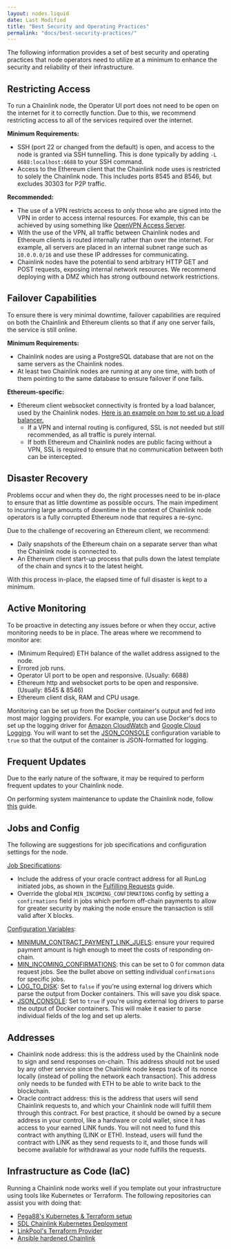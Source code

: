 ```yaml
---
layout: nodes.liquid
date: Last Modified
title: "Best Security and Operating Practices"
permalink: "docs/best-security-practices/"
---
```

The following information provides a set of best security and operating practices that node operators need to utilize at a minimum to enhance the security and reliability of their infrastructure.

## Restricting Access

To run a Chainlink node, the Operator UI port does not need to be open on the internet for it to correctly function. Due to this, we recommend restricting access to all of the services required over the internet.

**Minimum Requirements:**
- SSH (port 22 or changed from the default) is open, and access to the node is granted via SSH tunnelling. This is done typically by adding `-L 6688:localhost:6688` to your SSH command.
- Access to the Ethereum client that the Chainlink node uses is restricted to solely the Chainlink node. This includes ports 8545 and 8546, but excludes 30303 for P2P traffic.
 
**Recommended:**
- The use of a VPN restricts access to only those who are signed into the VPN in order to access internal resources. For example, this can be achieved by using something like <a target="_blank" href="https://openvpn.net/vpn-server/">OpenVPN Access Server</a>.
- With the use of the VPN, all traffic between Chainlink nodes and Ethereum clients is routed internally rather than over the internet. For example, all servers are placed in an internal subnet range such as `10.0.0.0/16` and use these IP addresses for communicating.
- Chainlink nodes have the potential to send arbitrary HTTP GET and POST requests, exposing internal network resources. We recommend deploying with a DMZ which has strong outbound network restrictions.

## Failover Capabilities

To ensure there is very minimal downtime, failover capabilities are required on both the Chainlink and Ethereum clients so that if any one server fails, the service is still online.

**Minimum Requirements:**
- Chainlink nodes are using a PostgreSQL database that are not on the same servers as the Chainlink nodes.
- At least two Chainlink nodes are running at any one time, with both of them pointing to the same database to ensure failover if one fails. 

**Ethereum-specific:**
- Ethereum client websocket connectivity is fronted by a load balancer, used by the Chainlink nodes. <a href="https://docs.aws.amazon.com/elasticloadbalancing/latest/application/tutorial-target-ecs-containers.html" target="_blank">Here is an example on how to set up a load balancer.</a>
    - If a VPN and internal routing is configured, SSL is not needed but still recommended, as all traffic is purely internal.
    - If both Ethereum and Chainlink nodes are public facing without a VPN, SSL is required to ensure that no communication between both can be intercepted.

## Disaster Recovery

Problems occur and when they do, the right processes need to be in-place to ensure that as little downtime as possible occurs. The main impediment to incurring large amounts of downtime in the context of Chainlink node operators is a fully corrupted Ethereum node that requires a re-sync.

Due to the challenge of recovering an Ethereum client, we recommend:
- Daily snapshots of the Ethereum chain on a separate server than what the Chainlink node is connected to.
- An Ethereum client start-up process that pulls down the latest template of the chain and syncs it to the latest height.

With this process in-place, the elapsed time of full disaster is kept to a minimum.

## Active Monitoring

To be proactive in detecting any issues before or when they occur, active monitoring needs to be in place. The areas where we recommend to monitor are:
- (Minimum Required) ETH balance of the wallet address assigned to the node.
- Errored job runs.
- Operator UI port to be open and responsive. (Usually: 6688)
- Ethereum http and websocket ports to be open and responsive. (Usually: 8545 & 8546)
- Ethereum client disk, RAM and CPU usage.

Monitoring can be set up from the Docker container's output and fed into most major logging providers. For example, you can use Docker's docs to set up the logging driver for <a href="https://docs.docker.com/config/containers/logging/awslogs/" target="_blank">Amazon CloudWatch</a> and <a href="https://docs.docker.com/config/containers/logging/gcplogs/" target="_blank">Google Cloud Logging</a>. You will want to set the [
JSON_CONSOLE](../configuration-variables/#json_console) configuration variable to `true` so that the output of the container is JSON-formatted for logging.

## Frequent Updates

Due to the early nature of the software, it may be required to perform frequent updates to your Chainlink node. 

On performing system maintenance to update the Chainlink node, follow [this](/docs/performing-system-maintenance/#failover-node-example) guide.

## Jobs and Config

The following are suggestions for job specifications and configuration settings for the node.

[Job Specifications](../job-specifications/):
- Include the address of your oracle contract address for all RunLog initiated jobs, as shown in the [Fulfilling Requests](../fulfilling-requests/#add-jobs-to-the-node) guide.
- Override the global `MIN_INCOMING_CONFIRMATIONS` config by setting a `confirmations` field in jobs which perform off-chain payments to allow for greater security by making the node ensure the transaction is still valid after X blocks.

[Configuration Variables](../configuration-variables/):
- [MINIMUM_CONTRACT_PAYMENT_LINK_JUELS](../configuration-variables/#minimum_contract_payment_link_juels): ensure your required payment amount is high enough to meet the costs of responding on-chain.
- [MIN_INCOMING_CONFIRMATIONS](../configuration-variables/#min_incoming_confirmations): this can be set to 0 for common data request jobs. See the bullet above on setting individual `confirmations` for specific jobs.
- [LOG_TO_DISK](../configuration-variables/#log_to_disk): Set to `false` if you're using external log drivers which parse the output from Docker containers. This will save you disk space.
- [JSON_CONSOLE](../configuration-variables/#json_console): Set to `true` if you're using external log drivers to parse the output of Docker containers. This will make it easier to parse individual fields of the log and set up alerts.

## Addresses

- Chainlink node address: this is the address used by the Chainlink node to sign and send responses on-chain. This address should not be used by any other service since the Chainlink node keeps track of its nonce locally (instead of polling the network each transaction). This address only needs to be funded with ETH to be able to write back to the blockchain.
- Oracle contract address: this is the address that users will send Chainlink requests to, and which your Chainlink node will fulfill them through this contract. For best practice, it should be owned by a secure address in your control, like a hardware or cold wallet, since it has access to your earned LINK funds. You will not need to fund this contract with anything (LINK or ETH). Instead, users will fund the contract with LINK as they send requests to it, and those funds will become available for withdrawal as your node fulfills the requests.

## Infrastructure as Code (IaC)

Running a Chainlink node works well if you template out your infrastructure using tools like Kubernetes or Terraform. The following repositories can assist you with doing that:
- <a href="https://github.com/Pega88/chainlink-gcp" target="_blank">Pega88's Kubernetes & Terraform setup</a>
- <a href="https://github.com/securedatalinks/ChainlinkKubernetes" target="_blank">SDL Chainlink Kubernetes Deployment</a>
- <a href="https://github.com/linkpoolio/terraform-provider-chainlink" target="_blank">LinkPool's Terraform Provider</a>
- <a href="https://github.com/WilsonBillkia/bane" target="_blank">Ansible hardened Chainlink</a>
